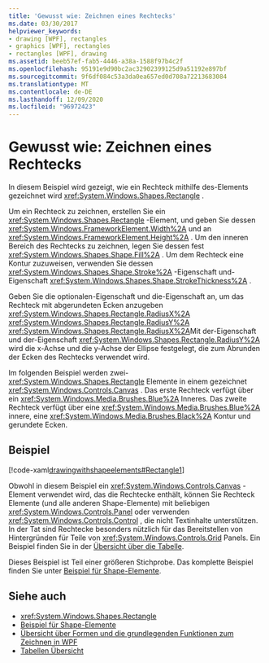 ```yaml
---
title: 'Gewusst wie: Zeichnen eines Rechtecks'
ms.date: 03/30/2017
helpviewer_keywords:
- drawing [WPF], rectangles
- graphics [WPF], rectangles
- rectangles [WPF], drawing
ms.assetid: beeb57ef-fab5-4446-a38a-1588f97b4c2f
ms.openlocfilehash: 95191e9d90bc2ac32902399125d9a51192e897bf
ms.sourcegitcommit: 9f6df084c53a3da0ea657ed0d708a72213683084
ms.translationtype: MT
ms.contentlocale: de-DE
ms.lasthandoff: 12/09/2020
ms.locfileid: "96972423"
---
```

# <a name="how-to-draw-a-rectangle"></a>Gewusst wie: Zeichnen eines Rechtecks
In diesem Beispiel wird gezeigt, wie ein Rechteck mithilfe des-Elements gezeichnet wird <xref:System.Windows.Shapes.Rectangle> .  
  
 Um ein Rechteck zu zeichnen, erstellen Sie ein <xref:System.Windows.Shapes.Rectangle> -Element, und geben Sie dessen <xref:System.Windows.FrameworkElement.Width%2A> und an <xref:System.Windows.FrameworkElement.Height%2A> . Um den inneren Bereich des Rechtecks zu zeichnen, legen Sie dessen fest <xref:System.Windows.Shapes.Shape.Fill%2A> . Um dem Rechteck eine Kontur zuzuweisen, verwenden Sie dessen <xref:System.Windows.Shapes.Shape.Stroke%2A> -Eigenschaft und-Eigenschaft <xref:System.Windows.Shapes.Shape.StrokeThickness%2A> .  
  
 Geben Sie die optionalen-Eigenschaft und die-Eigenschaft an, um das Rechteck mit abgerundeten Ecken anzugeben <xref:System.Windows.Shapes.Rectangle.RadiusX%2A> <xref:System.Windows.Shapes.Rectangle.RadiusY%2A> <xref:System.Windows.Shapes.Rectangle.RadiusX%2A>Mit der-Eigenschaft und der-Eigenschaft <xref:System.Windows.Shapes.Rectangle.RadiusY%2A> wird die x-Achse und die y-Achse der Ellipse festgelegt, die zum Abrunden der Ecken des Rechtecks verwendet wird.  
  
 Im folgenden Beispiel werden zwei- <xref:System.Windows.Shapes.Rectangle> Elemente in einem gezeichnet <xref:System.Windows.Controls.Canvas> . Das erste Rechteck verfügt über ein <xref:System.Windows.Media.Brushes.Blue%2A> Inneres. Das zweite Rechteck verfügt über eine <xref:System.Windows.Media.Brushes.Blue%2A> innere, eine <xref:System.Windows.Media.Brushes.Black%2A> Kontur und gerundete Ecken.  
  
## <a name="example"></a>Beispiel  
 [!code-xaml[drawingwithshapeelements#Rectangle1](~/samples/snippets/csharp/VS_Snippets_Wpf/DrawingWithShapeElements/CS/rectangleexample.xaml#rectangle1)]  
  
 Obwohl in diesem Beispiel ein <xref:System.Windows.Controls.Canvas> -Element verwendet wird, das die Rechtecke enthält, können Sie Rechteck Elemente (und alle anderen Shape-Elemente) mit beliebigen <xref:System.Windows.Controls.Panel> oder verwenden <xref:System.Windows.Controls.Control> , die nicht Textinhalte unterstützen. In der Tat sind Rechtecke besonders nützlich für das Bereitstellen von Hintergründen für Teile von <xref:System.Windows.Controls.Grid> Panels. Ein Beispiel finden Sie in der [Übersicht über die Tabelle](../advanced/table-overview.md).  
  
 Dieses Beispiel ist Teil einer größeren Stichprobe. Das komplette Beispiel finden Sie unter [Beispiel für Shape-Elemente](https://github.com/Microsoft/WPF-Samples/tree/master/Graphics/ShapeElements).  
  
## <a name="see-also"></a>Siehe auch

- <xref:System.Windows.Shapes.Rectangle>
- [Beispiel für Shape-Elemente](https://github.com/Microsoft/WPF-Samples/tree/master/Graphics/ShapeElements)
- [Übersicht über Formen und die grundlegenden Funktionen zum Zeichnen in WPF](shapes-and-basic-drawing-in-wpf-overview.md)
- [Tabellen Übersicht](../advanced/table-overview.md)
